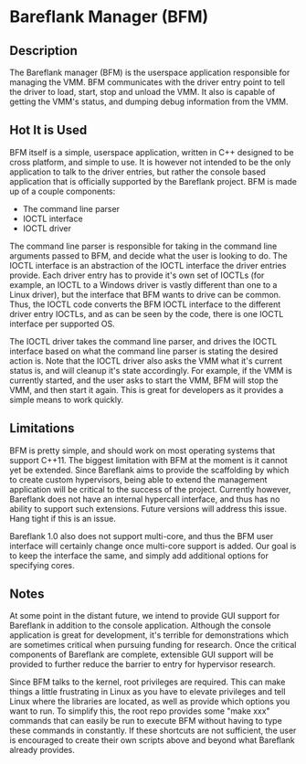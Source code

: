 # Bareflank Manager (BFM)

## Description

The Bareflank manager (BFM) is the userspace application responsible for managing the VMM. BFM communicates with the driver entry point to tell the driver to load, start, stop and unload the VMM. It also is capable of getting the VMM's status, and dumping debug information from the VMM. 

## Hot It is Used

BFM itself is a simple, userspace application, written in C++ designed to be cross platform, and simple to use. It is however not intended to be the only application to talk to the driver entries, but rather the console based application that is officially supported by the Bareflank project. BFM is made up of a couple components:
- The command line parser
- IOCTL interface
- IOCTL driver

The command line parser is responsible for taking in the command line arguments passed to BFM, and decide what the user is looking to do. The IOCTL interface is an abstraction of the IOCTL interface the driver entries provide. Each driver entry has to provide it's own set of IOCTLs (for example, an IOCTL to a Windows driver is vastly different than one to a Linux driver), but the interface that BFM wants to drive can be common. Thus, the IOCTL code converts the BFM IOCTL interface to the different driver entry IOCTLs, and as can be seen by the code, there is one IOCTL interface per supported OS. 

The IOCTL driver takes the command line parser, and drives the IOCTL interface based on what the command line parser is stating the desired action is. Note that the IOCTL driver also asks the VMM what it's current status is, and will cleanup it's state accordingly. For example, if the VMM is currently started, and the user asks to start the VMM, BFM will stop the VMM, and then start it again. This is great for developers as it provides a simple means to work quickly. 

## Limitations

BFM is pretty simple, and should work on most operating systems that support C++11. The biggest limitation with BFM at the moment is it cannot yet be extended. Since Bareflank aims to provide the scaffolding by which to create custom hypervisors, being able to extend the management application will be critical to the success of the project. Currently however, Bareflank does not have an internal hypercall interface, and thus has no ability to support such extensions. Future versions will address this issue. Hang tight if this is an issue. 

Bareflank 1.0 also does not support multi-core, and thus the BFM user interface will certainly change once multi-core support is added. Our goal is to keep the interface the same, and simply add additional options for specifying cores. 

## Notes 

At some point in the distant future, we intend to provide GUI support for Bareflank in addition to the console application. Although the console application is great for development, it's terrible for demonstrations which are sometimes critical when pursuing funding for research. Once the critical components of Bareflank are complete, extensible GUI support will be provided to further reduce the barrier to entry for hypervisor research.  

Since BFM talks to the kernel, root privileges are required. This can make things a little frustrating in Linux as you have to elevate privileges and tell Linux where the libraries are located, as well as provide which options you want to run. To simplify this, the root repo provides some "make xxx" commands that can easily be run to execute BFM without having to type these commands in constantly. If these shortcuts are not sufficient, the user is encouraged to create their own scripts above and beyond what Bareflank already provides. 
